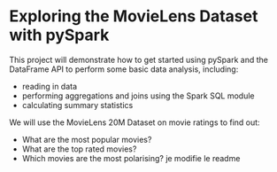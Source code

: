 # Exploring the MovieLens Dataset with pySpark

This project will demonstrate how to get started using pySpark and the DataFrame API to perform some basic data analysis, including:
- reading in data
- performing aggregations and joins using the Spark SQL module
- calculating summary statistics

We will use the MovieLens 20M Dataset on movie ratings to find out:
- What are the most popular movies?
- What are the top rated movies?
- Which movies are the most polarising?
je modifie le readme
